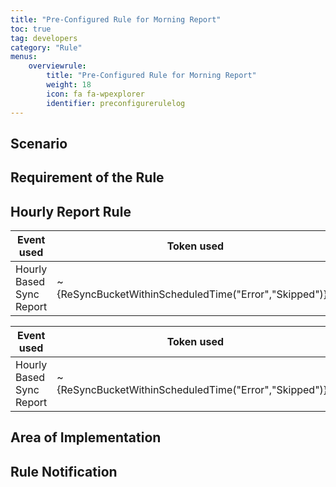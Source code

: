 ```yaml
---
title: "Pre-Configured Rule for Morning Report"
toc: true
tag: developers
category: "Rule"
menus: 
    overviewrule:
        title: "Pre-Configured Rule for Morning Report"
        weight: 18
        icon: fa fa-wpexplorer
        identifier: preconfigurerulelog
---
```


## Scenario



## Requirement of the Rule



## Hourly Report Rule

|Event used|Token used |
|---|---|
|Hourly Based Sync Report|~{ReSyncBucketWithinScheduledTime("Error","Skipped")}~|

|Event used|Token used |
|---|---|
|Hourly Based Sync Report|~{ReSyncBucketWithinScheduledTime("Error","Skipped")}~|




## Area of Implementation


## Rule Notification




